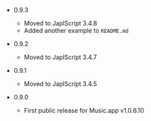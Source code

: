 - 0.9.3

  - Moved to JaplScript 3.4.8
  - Added another example to `README.md`

- 0.9.2

  - Moved to JaplScript 3.4.7


- 0.9.1

  - Moved to JaplScript 3.4.5

 
- 0.9.0

  - First public release for Music.app v1.0.6.10
